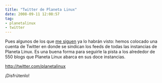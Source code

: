 ```yaml
---
title: "Twitter de Planeta Linux"
date: 2008-09-11 12:08:57
tag:
- planetalinux
- twitter
---
```

Pues algunos de los que <a href="http://twitter.com/mrdamog">me siguen</a> ya lo habrán visto: hemos colocado una cuenta de Twitter en donde se sindican los feeds de todas las instancias de Planeta Linux. Es una buena forma para seguirle la pista a los alrededor de 550 blogs que Planeta Linux abarca en sus doce instancias.

<a href="http://twitter.com/planetalinux">http://twitter.com/planetalinux</a>

¡Disfrútenlo!